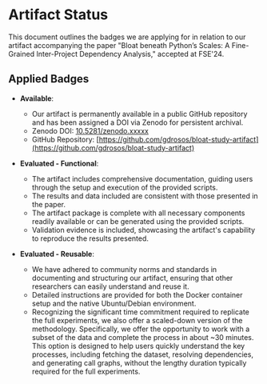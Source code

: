 # Artifact Status

This document outlines the badges we are applying for in relation to our artifact accompanying the paper "Bloat beneath Python’s Scales: A Fine-Grained Inter-Project Dependency Analysis," accepted at FSE'24.

## Applied Badges

- **Available**: 
  - Our artifact is permanently available in a public GitHub repository and has been assigned a DOI via Zenodo for persistent archival.
  - Zenodo DOI: [10.5281/zenodo.xxxxx](https://doi.org/10.5281/zenodo.xxxxx)
  - GitHub Repository: [https://github.com/gdrosos/bloat-study-artifact](https://github.com/gdrosos/bloat-study-artifact)

- **Evaluated - Functional**: 
  - The artifact includes comprehensive documentation, guiding users through the setup and execution of the provided scripts.
  - The results and data included are consistent with those presented in the paper.
  - The artifact package is complete with all necessary components readily available or can be generated using the provided scripts.
  - Validation evidence is included, showcasing the artifact's capability to reproduce the results presented.

- **Evaluated - Reusable**: 
  - We have adhered to community norms and standards in documenting and structuring our artifact, ensuring that other researchers can easily understand and reuse it.
  - Detailed instructions are provided for both the Docker container setup and the native Ubuntu/Debian environment.
  - Recognizing the significant time commitment required to replicate the full experiments, we also offer a scaled-down version of the methodology. Specifically, we offer the opportunity to work with a subset of the data and complete the process in about ~30 minutes. This option is designed to help users quickly understand the key processes, including fetching the dataset, resolving dependencies, and generating call graphs, without the lengthy duration typically required for the full experiments.


